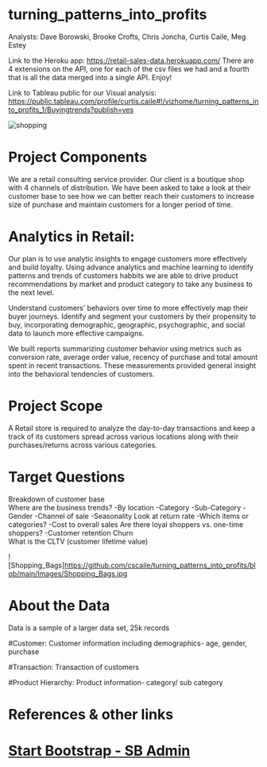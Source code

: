 # turning_patterns_into_profits
Analysts: Dave Borowski, Brooke Crofts, Chris Joncha, Curtis Caile, Meg Estey

Link to the Heroku app: https://retail-sales-data.herokuapp.com/
There are 4 extensions on the API, one for each of the csv files we had and a fourth that is all the data merged into a single API.  Enjoy!

Link to Tableau public for our Visual analysis:
https://public.tableau.com/profile/curtis.caile#!/vizhome/turning_patterns_into_profits_1/Buyingtrends?publish=yes

![shopping](https://github.com/cscaile/turning_patterns_into_profits/blob/main/Images/shopping.jpg)

# Project Components

We are a retail consulting service provider. Our client is a boutique shop with 4 channels of distribution. We have been asked to take a look at their customer base to see how we can better reach their customers to increase size of purchase and maintain customers for a longer period of time. 

# Analytics in Retail:

Our plan is to use analytic insights to engage customers more effectively and build loyalty. Using advance analytics and machine learning to identify patterns and trends of customers habbits we are able to drive product recommendations by market and product category to take any business to the next level.

Understand customers’ behaviors over time to more effectively map their buyer journeys. Identify and segment your customers by their propensity to buy, incorporating demographic, geographic, psychographic, and social data to launch more effective campaigns.


We built reports summarizing customer behavior using metrics such as conversion rate, average order value, recency of purchase and total amount spent in recent transactions. These measurements provided general insight into the behavioral tendencies of customers.

# Project Scope


A Retail store is required to analyze the day-to-day transactions and keep a track of its customers spread across various locations along with their purchases/returns across various categories.

# Target Questions

Breakdown of customer base\
Where are the business trends?
  -By location
  -Category
  -Sub-Category
  -Gender
  -Channel of sale
  -Seasonality
Look at return rate
  -Which items or categories?
  -Cost to overall sales
Are there loyal shoppers vs. one-time shoppers?
  -Customer retention
Churn\
What is the CLTV (customer lifetime value)

![Shopping_Bags]https://github.com/cscaile/turning_patterns_into_profits/blob/main/Images/Shopping_Bags.jpg

# About the Data

Data is a sample of a larger data set, 25k records

#Customer: 
Customer information including demographics- age, gender, purchase

#Transaction: 
Transaction of customers

#Product Hierarchy: 
Product information- category/ sub category

# References & other links
# [Start Bootstrap - SB Admin](https://startbootstrap.com/template/sb-admin/)
